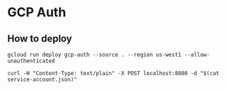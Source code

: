 # GCP Auth

## How to deploy

```shell
gcloud run deploy gcp-auth --source . --region us-west1 --allow-unauthenticated
```

```shell
curl -H "Content-Type: text/plain" -X POST localhost:8080 -d "$(cat service-account.json)"
```
